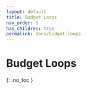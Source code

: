 ```yaml
---
layout: default
title: Budget Loops
nav_order: 5
has_children: true
permalink: docs/budget-loops
---
```


# Budget Loops

{: .no_toc }
